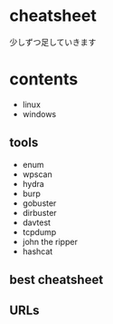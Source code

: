 # cheatsheet 
少しずつ足していきます

# contents
- linux
- windows

## tools
- enum  
- wpscan
- hydra
- burp
- gobuster
- dirbuster
- davtest
- tcpdump
- john the ripper
- hashcat

## best cheatsheet 


## URLs
